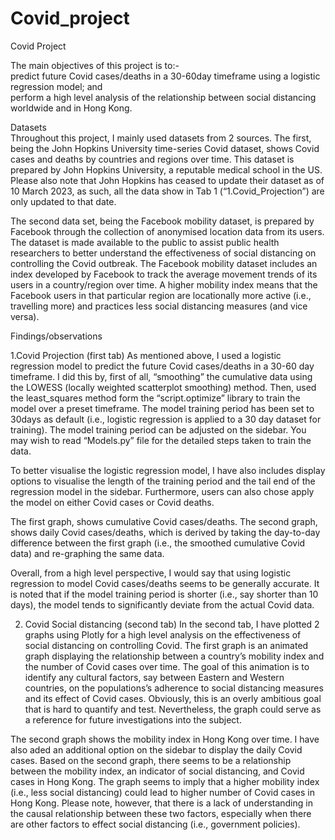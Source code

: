 # Covid_project
Covid Project

The main objectives of this project is to:-  
predict future Covid cases/deaths in a 30-60day timeframe using a logistic regression model; and  
perform a high level analysis of the relationship between social distancing worldwide and in Hong Kong.  

Datasets  
Throughout this project, I mainly used datasets from 2 sources. The first, being the John Hopkins University time-series Covid dataset, shows Covid cases and deaths by countries and regions over time. This dataset is prepared by John Hopkins University, a reputable medical school in the US. Please also note that John Hopkins has ceased to update their dataset as of 10 March 2023, as such, all the data show in Tab 1 (“1.Covid_Projection”) are only updated to that date. 

The second data set, being the Facebook mobility dataset, is prepared by Facebook through the collection of anonymised location data from its users. The dataset is made available to the public to assist public health researchers to better understand the effectiveness of social distancing on controlling the Covid outbreak. The Facebook mobility dataset includes an index developed by Facebook to track the average movement trends of its users in a country/region over time. A higher mobility index means that the Facebook users in that particular region are locationally more active (i.e., travelling more) and practices less social distancing measures (and vice versa).

Findings/observations

  1.Covid Projection (first tab)
As mentioned above, I used a logistic regression model to predict the future Covid cases/deaths in a 30-60 day timeframe. I did this by, first of all, “smoothing” the cumulative data using the LOWESS (locally weighted scatterplot smoothing) method. Then, used the least_squares method form the “script.optimize” library to train the model over a preset timeframe. The model training period has been set to 30days as default (i.e., logistic regression is applied to a 30 day dataset for training). The model training period can be adjusted on the sidebar. You may wish to read “Models.py” file for the detailed steps taken to train the data.

To better visualise the logistic regression model, I have also includes display options to visualise the length of the training period and the tail end of the regression model in the sidebar. Furthermore, users can also chose apply the model on either Covid cases or Covid deaths.

The first graph, shows cumulative Covid cases/deaths. The second graph, shows daily Covid cases/deaths, which is derived by taking the day-to-day difference between the first graph (i.e., the smoothed cumulative Covid data) and re-graphing the same data. 

Overall, from a high level perspective, I would say that using logistic regression to model Covid cases/deaths seems to be generally accurate. It is noted that if the model training period is shorter (i.e., say shorter than 10 days), the model tends to significantly deviate from the actual Covid data. 

  2. Covid Social distancing (second tab) 
  In the second tab, I have plotted 2 graphs using Plotly for a high level analysis on the effectiveness of social distancing on controlling Covid. The first graph is an animated graph displaying the relationship between a country’s mobility index and the number of Covid cases over time. The goal of this animation is to identify any cultural factors, say between Eastern and Western countries, on the populations’s adherence to social distancing measures and its effect of Covid cases. Obviously, this is an overly ambitious goal that is hard to quantify and test. Nevertheless, the graph could serve as a reference for future investigations into the subject. 

  The second graph shows the mobility index in Hong Kong over time. I have also aded an additional option on the sidebar to display the daily Covid cases. Based on the second graph, there seems to be a relationship between the mobility index, an indicator of social distancing, and Covid cases in Hong Kong. The graph seems to imply that a higher mobility index (i.e., less social distancing) could lead to higher number of Covid cases in Hong Kong. Please note, however, that there is a lack of understanding in the causal relationship between these two factors, especially when there are other factors to effect social distancing (i.e., government policies). 
